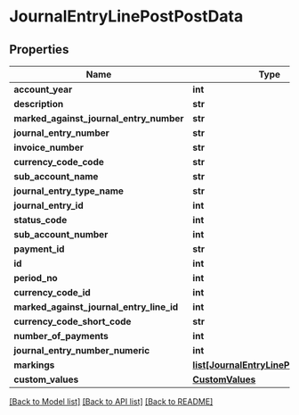# JournalEntryLinePostPostData

## Properties
Name | Type | Description | Notes
------------ | ------------- | ------------- | -------------
**account_year** | **int** |  | [optional] 
**description** | **str** |  | [optional] 
**marked_against_journal_entry_number** | **str** |  | [optional] 
**journal_entry_number** | **str** |  | [optional] 
**invoice_number** | **str** |  | [optional] 
**currency_code_code** | **str** |  | [optional] 
**sub_account_name** | **str** |  | [optional] 
**journal_entry_type_name** | **str** |  | [optional] 
**journal_entry_id** | **int** |  | [optional] 
**status_code** | **int** |  | [optional] 
**sub_account_number** | **int** |  | [optional] 
**payment_id** | **str** |  | [optional] 
**id** | **int** |  | [optional] 
**period_no** | **int** |  | [optional] 
**currency_code_id** | **int** |  | [optional] 
**marked_against_journal_entry_line_id** | **int** |  | [optional] 
**currency_code_short_code** | **str** |  | [optional] 
**number_of_payments** | **int** |  | [optional] 
**journal_entry_number_numeric** | **int** |  | [optional] 
**markings** | [**list[JournalEntryLinePostPostData]**](JournalEntryLinePostPostData.md) |  | [optional] 
**custom_values** | [**CustomValues**](CustomValues.md) |  | [optional] 

[[Back to Model list]](../README.md#documentation-for-models) [[Back to API list]](../README.md#documentation-for-api-endpoints) [[Back to README]](../README.md)


